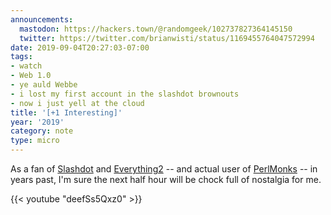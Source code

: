 ```yaml
---
announcements:
  mastodon: https://hackers.town/@randomgeek/102737827364145150
  twitter: https://twitter.com/brianwisti/status/1169455764047572994
date: 2019-09-04T20:27:03-07:00
tags:
- watch
- Web 1.0
- ye auld Webbe
- i lost my first account in the slashdot brownouts
- now i just yell at the cloud
title: '[+1 Interesting]'
year: '2019'
category: note
type: micro
---
```


As a fan of [Slashdot](https://slashdot.org) and [Everything2](https://everything2.com/) -- and
actual user of [PerlMonks](https://perlmonks.org/) -- in years past, I'm sure the next half hour will be chock full of
nostalgia for me.

{{< youtube "deefSs5Qxz0" >}}
